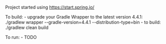 Project started using https://start.spring.io/


To build:
	- upgrade your Gradle Wrapper to the latest version 4.4.1:
		./gradlew wrapper --gradle-version=4.4.1 --distribution-type=bin
	- to build:
		./gradlew clean build


To run:
	- TODO
	
